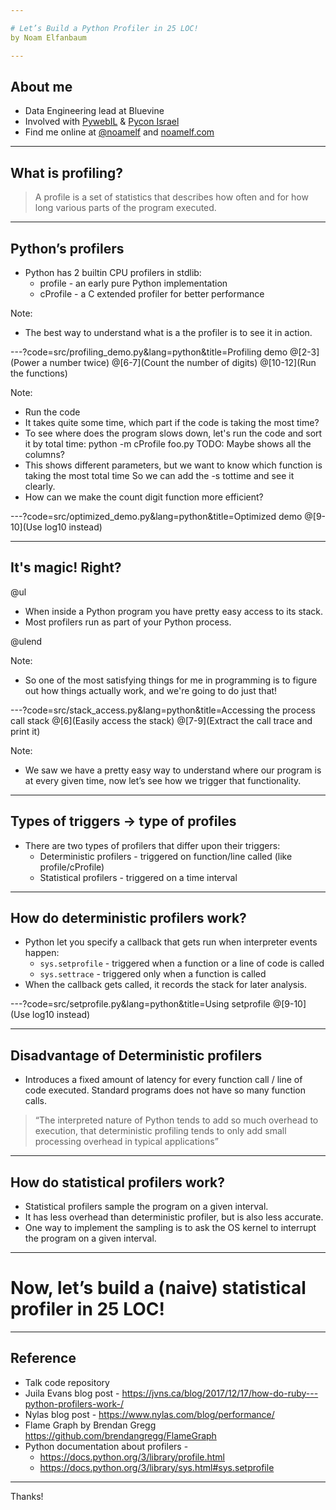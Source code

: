 ```yaml
---

# Let’s Build a Python Profiler in 25 LOC! 
by Noam Elfanbaum

---
```


## About me

- Data Engineering lead at Bluevine
- Involved with [PywebIL](https://www.meetup.com/PyWeb-IL/) & [Pycon Israel](https://il.pycon.org/)
- Find me online at [@noamelf](https://twitter.com/noamelf) and [noamelf.com](https://noamelf.com)

---

## What is profiling?

> A profile is a set of statistics that describes how often and for how long various parts of the program executed. 

---

## Python’s profilers
- Python has 2 builtin CPU profilers in stdlib:
  - profile - an early pure Python implementation
  - cProfile - a C extended profiler for better performance

Note:

- The best way to understand what is a the profiler is to see it in action.

---?code=src/profiling_demo.py&lang=python&title=Profiling demo 
@[2-3](Power a number twice)
@[6-7](Count the number of digits)
@[10-12](Run the functions)

Note:

- Run the code
- It takes quite some time, which part if the code is taking the most time?
- To see where does the program slows down, let's run the code and sort it by total time:
python -m cProfile foo.py
TODO: Maybe shows all the columns?
- This shows different parameters, but we want to know which function is taking the most total time
  So we can add the -s tottime and see it clearly.
- How can we make the count digit function more efficient?

---?code=src/optimized_demo.py&lang=python&title=Optimized demo 
@[9-10](Use log10 instead)

---

## It's magic! Right?

@ul

- When inside a Python program you have pretty easy access to its stack. 
- Most profilers run as part of your Python process. 

@ulend

Note: 
- So one of the most satisfying things for me in programming is to figure out how things actually work, 
and we're going to do just that!

---?code=src/stack_access.py&lang=python&title=Accessing the process call stack
@[6](Easily access the stack)
@[7-9](Extract the call trace and print it)

Note:
- We saw we have a pretty easy way to understand where our program is at every given time, now let’s see 
how we trigger that functionality.

---

## Types of triggers -> type of profiles
- There are two types of profilers that differ upon their triggers: 
    - Deterministic profilers - triggered on function/line called (like profile/cProfile)
    - Statistical profilers - triggered on a time interval

---

## How do deterministic profilers work?
- Python let you specify a callback that gets run when interpreter events happen:
    - `sys.setprofile` - triggered when a function or a line of code is called
    - `sys.settrace` - triggered only when a function is called  
- When the callback gets called, it records the stack for later analysis.

---?code=src/setprofile.py&lang=python&title=Using setprofile
@[9-10](Use log10 instead)

---

## Disadvantage of Deterministic profilers
- Introduces a fixed amount of latency for every function call / line of code executed.
Standard programs does not have so many function calls.
> “The interpreted nature of Python tends to add so much overhead to execution, that deterministic profiling tends to only add small processing overhead in typical applications”

<!--
Run:
But there is a disadvantage to using deterministic profilers in production settings, can any one think of one?
pygmentize bar.py
python bar.py
python -m cProfile bar.py
-->

---

## How do statistical profilers work?
- Statistical profilers sample the program on a given interval. 
- It has less overhead than deterministic profiler, but is also less accurate.  
- One way to implement the sampling is to ask the OS kernel to interrupt the program on a given interval.

<!--
Pygmentize alert.py
Python alert.py
-->

---

# Now, let’s build a (naive) statistical profiler in 25 LOC!

<!--
Let's connect all the dots to our own statistical profile in 25 LOC.
I wanted to write it live with you guys, but it I was afraid it wouldn’t work, so I wrote it down in advance.
First let’s see I’m not foolling you guys. 
pygmentize sProfiler.py | wc -l
pygmentize sProfiler.py
The output is built in such a way that we can visualize it easily with a tool called flamegraph.

To test our proflier we’re going to use a simple program called demo1
pygmentize demo1.py
python demo1.py
The results are pretty clear,we can see that calc 100K took x time of our sampling and 200K took y time
Now let’s visualize it:
python demo1.py | flamegraph | browser .

Now let’s run a more complex program
pygmentize demo2.py
python demo2.py
The results for more complex programs are harder to understand, practically impossible but with flagraph visualization tool they are easy.
python demo2.py | flamegraph | browser 
-->

---

## Reference
- Talk code repository
- Juila Evans blog post - https://jvns.ca/blog/2017/12/17/how-do-ruby---python-profilers-work-/
- Nylas blog post - https://www.nylas.com/blog/performance/
- Flame Graph by Brendan Gregg https://github.com/brendangregg/FlameGraph 
- Python documentation about profilers -
  - https://docs.python.org/3/library/profile.html
  - https://docs.python.org/3/library/sys.html#sys.setprofile

---

Thanks!
